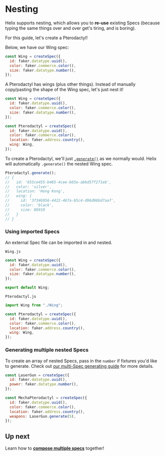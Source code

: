 # Nesting

Helix supports nesting, which allows you to **re-use** existing Specs (because typing the same things over and over get's tiring, and is boring).

For this guide, let's create a Pterodactyl!

Below, we have our Wing spec:

```js
const Wing = createSpec({
  id: faker.datatype.uuid(),
  color: faker.commerce.color(),
  size: faker.datatype.number(),
});
```

A Pterodactyl has wings (plus other things). Instead of manually copy/pasting the shape of the Wing spec, let's just nest it!

```js
const Wing = createSpec({
  id: faker.datatype.uuid(),
  color: faker.commerce.color(),
  size: faker.datatype.number(),
});

const Pterodactyl = createSpec({
  id: faker.datatype.uuid(),
  color: faker.commerce.color(),
  location: faker.address.country(),
  wing: Wing,
});
```

To create a Pterodactyl, we'll just [`.generate()`](../api/HelixSpec/generate.md) as we normally would. Helix will automatically `.generate()` the nested Wing spec.

```js
Pterodactyl.generate();
// {
//   id: '655ce455-b465-4cee-b65e-abbd57f271eb',
//   color: 'silver',
//   location: 'Hong Kong',
//   wing: {
//     id: '3f346956-4422-467a-b5c4-d96d96bd7aaf',
//     color: 'black',
//     size: 86910
//   }
// }
```

### Using imported Specs

An external Spec file can be imported in and nested.

`Wing.js`

```js
const Wing = createSpec({
  id: faker.datatype.uuid(),
  color: faker.commerce.color(),
  size: faker.datatype.number(),
});

export default Wing;
```

`Pterodactyl.js`

```js
import Wing from "./Wing";

const Pterodactyl = createSpec({
  id: faker.datatype.uuid(),
  color: faker.commerce.color(),
  location: faker.address.country(),
  wing: Wing,
});
```

### Generating multiple nested Specs

To create an array of nested Specs, pass in the `number` if fixtures you'd like to generate. Check out [our multi-Spec generating guide](./multi-generate.md) for more details.

```js
const LaserGun = createSpec({
  id: faker.datatype.uuid(),
  power: faker.datatype.number(),
});

const MechaPterodactyl = createSpec({
  id: faker.datatype.uuid(),
  color: faker.commerce.color(),
  location: faker.address.country(),
  weapons: LaserGun.generate(5),
});
```

## Up next

Learn how to **[compose multiple specs](./composing.md)** together!
